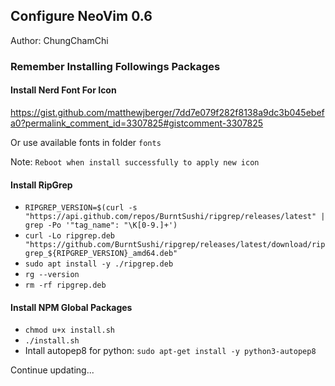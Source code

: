 ## Configure NeoVim 0.6 
Author: ChungChamChi

### Remember Installing Followings Packages

#### Install Nerd Font For Icon 
https://gist.github.com/matthewjberger/7dd7e079f282f8138a9dc3b045ebefa0?permalink_comment_id=3307825#gistcomment-3307825

Or use available fonts in folder `fonts`

Note: `Reboot when install successfully to apply new icon`

#### Install RipGrep

- ```RIPGREP_VERSION=$(curl -s "https://api.github.com/repos/BurntSushi/ripgrep/releases/latest" | grep -Po '"tag_name": "\K[0-9.]+')```
- ```curl -Lo ripgrep.deb "https://github.com/BurntSushi/ripgrep/releases/latest/download/ripgrep_${RIPGREP_VERSION}_amd64.deb"```
- ```sudo apt install -y ./ripgrep.deb```
- ```rg --version```
- ```rm -rf ripgrep.deb```

#### Install NPM Global Packages

- `chmod u+x install.sh`
- `./install.sh`
- Intall autopep8 for python: `sudo apt-get install -y python3-autopep8`

Continue updating...
